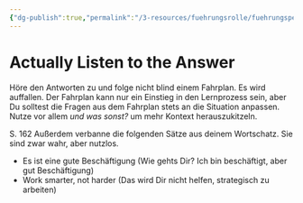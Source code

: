 ```yaml
---
{"dg-publish":true,"permalink":"/3-resources/fuehrungsrolle/fuehrungspersoenlichkeit/the-coaching-habit-von-michael-stanier/actually-listen-to-the-answer/","created":"2024-12-08T22:59:52.341+01:00","updated":"2024-12-08T23:07:20.737+01:00"}
---
```



# Actually Listen to the Answer

Höre den Antworten zu und folge nicht blind einem Fahrplan. Es wird auffallen. Der Fahrplan kann nur ein Einstieg in den Lernprozess sein, aber Du solltest die Fragen aus dem Fahrplan stets an die Situation anpassen. Nutze vor allem *und was sonst?* um mehr Kontext herauszukitzeln.

S. 162
Außerdem verbanne die folgenden Sätze aus deinem Wortschatz. Sie sind zwar wahr, aber nutzlos.
- Es ist eine gute Beschäftigung (Wie gehts Dir? Ich bin beschäftigt, aber gut Beschäftigung)
- Work smarter, not harder (Das wird Dir nicht helfen, strategisch zu arbeiten)